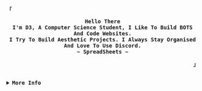 <!-- SpreasSheets650's  GitHub Profile -->
<div align="justify">
  

<!-- Profile -->
<p align="left"><strong><samp>「</samp></strong></p>
  <p align="center">
<samp>
      <b>
        Hello There
      <br>
        I'm D3, A Computer Science Student, I Like To Build BOTS And Code Websites.
      <br>
        I Try To Build Aesthetic Projects. I Always Stay Organised And Love To Use Discord.
      <br>
        ~ SpreadSheets ~
      </b>
</samp>
  </p>
<p align="right"><strong><samp>」</samp></strong></p>

<br>

  <details>
<summary><samp><b>More Info</b></samp></summary>

<h2></h2><br>

<!-- Contact Me -->
<p align="center">
<samp>
    [<a href="https://d3.org/">Website</a>]
    [<a href="https://d3.org/">Instagram</a>]
    [<a href="https://d3.org/">YouTUbe</a>]
    [<a href="mailto:d3mon1337@proton.me">E-Mail</a>]
    [<a href="https://d3.org/">Dicord</a>]
  </samp>
</p>

  
<br>
  
<details>
  <summary><b><samp>GitHub Base Stats</samp></b></summary>

<h2></h2><br>

<!-- Github Stats -->

<div align="center">
  <table>
    <tr>
      <td><a href="#--------"><img height="137px" align="center" alt="GitHub Stats" src="https://github-readme-stats.vercel.app/api?username=d33dd33d&count_private=true&show_icons=true&include_all_commits=true&line_height=21&hide_border=true&theme=nord"/></a></td>
      <td><a href="#--------"><img height="137px" align="center" alt="Top Language" src="https://github-readme-stats.vercel.app/api/top-langs/?username=d33dd33d&layout=compact&line_height=21&hide_border=true&theme=nord"/></a></td>
    </tr>
  </table>
</div>
  </details>


  
<br>


<details>
  <summary><b><samp>Language And Tools</samp></b></summary>

<h2></h2><br>

<p align="center">
  <a href="https://skillicons.dev">
    <img src="https://skillicons.dev/icons?i=git,python,html,css,js,nodejs,github,vscode,discord,au,pr,ps,stackoverflow,instagram" />
  </a>
</p>
  </details>



